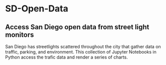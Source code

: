 # SD-Open-Data
## Access San Diego open data from street light monitors
San Diego has streetlights scattered throughout the city that gather data on traffic, parking, and environment. This collection of Jupyter Notebooks in Python access the trafic data and render a series of charts. 
